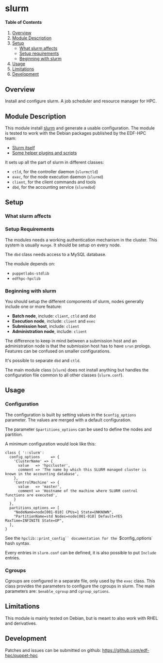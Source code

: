 # slurm

#### Table of Contents

1. [Overview](#overview)
2. [Module Description](#module-description)
3. [Setup](#setup)
    * [What slurm affects](#what-slurm-affects)
    * [Setup requirements](#setup-requirements)
    * [Beginning with slurm](#beginning-with-slurm)
4. [Usage](#usage)
5. [Limitations](#limitations)
6. [Development](#development)

## Overview

Install and configure slurm. A job scheduler and resource manager for HPC.

## Module Description

This module install [slurm](http://slurm.schedmd.com/) and generate a usable
configuration. The module is tested to work with the Debian packages published
by the EDF-HPC team:

* [Slurm itself](https://github.com/edf-hpc/slurm-llnl)
* [Some helper plugins and
  scripts](https://github.com/edf-hpc/slurm-llnl-misc-plugins)

It sets up all the part of slurm in different classes:

* `ctld`, for the controller daemon (`slurmctld`)
* `exec`, for the node execution daemon (`slurmd`)
* `client`, for the client commands and tools
* `dbd`, for the accounting service (`slurmdbd`)

## Setup

### What slurm affects

### Setup Requirements

The modules needs a working authentication mechanism in the cluster. This
system is usually `munge`. It should be setup on every node.

The `dbd` class needs access to a MySQL database.

The module depends on:

* `puppetlabs-stdlib`
* `edfhpc-hpclib`

### Beginning with slurm

You should setup the different components of slurm, nodes generally include one
or more feature:

* **Batch node**, include: `client`, `ctld` and `dbd`
* **Execution node**, include: `client` and `exec`
* **Submission host**, include: `client`
* **Administration node**, include: `client`

The difference to keep in mind between a submission host and an administration
node is that the submission host has to have `srun` prologs. Features can be
confused on smaller configurations.

It's possible to separate `dbd` and `ctld`.

The main module class (`slurm`) does not install anything but handles the
configuration file common to all other classes (`slurm.conf`).

## Usage

### Configuration

The configuration is built by setting values in the `$config_options`
parameter. The values are merged with a default configuration.

The parameter `$partitions_options` can be used to define the nodes and
partition.

A minimum configuration would look like this:

```
class { '::slurm':
  config_options     => {
    'ClusterName' => {
      value   => 'hpccluster',
      comment => 'The name by which this SLURM managed cluster is known in the accounting database',
    },
    'ControlMachine' => {
      value   => 'master',
      comment => 'Hostname of the machine where SLURM control functions are executed',
    }
  },
  partitions_options => [
    "NodeName=node[001-010] CPUs=1 State=UNKNOWN",
    "PartitionName=std Nodes=node[001-010] Default=YES MaxTime=INFINITE State=UP",
  ],
}
```

See the `hpclib::print_config`` documentation for the `$config_options` hash syntax.

Every entries in `slurm.conf` can be defined, it is also possible to put `Include` entries.

### Cgroups

Cgroups are configured in a separate file, only used by the `exec` class. This
class provides the parameters to configure the cgroups in slurm. The main
parameters are: `$enable_cgroup` and `cgroup_options`.


## Limitations

This module is mainly tested on Debian, but is meant to also work with RHEL and
derivatives.

## Development

Patches and issues can be submitted on github:
https://github.com/edf-hpc/puppet-hpc
